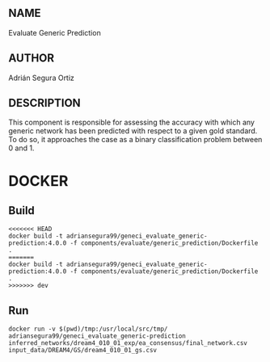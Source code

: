 ## NAME

Evaluate Generic Prediction

## AUTHOR

Adrián Segura Ortiz

## DESCRIPTION

This component is responsible for assessing the accuracy with which any generic network has been predicted with respect to a given gold standard. To do so, it approaches the case as a binary classification problem between 0 and 1.

# DOCKER

## Build

```
<<<<<<< HEAD
docker build -t adriansegura99/geneci_evaluate_generic-prediction:4.0.0 -f components/evaluate/generic_prediction/Dockerfile .
=======
docker build -t adriansegura99/geneci_evaluate_generic-prediction:4.0.0 -f components/evaluate/generic_prediction/Dockerfile .
>>>>>>> dev
```

## Run

```
docker run -v $(pwd)/tmp:/usr/local/src/tmp/ adriansegura99/geneci_evaluate_generic-prediction inferred_networks/dream4_010_01_exp/ea_consensus/final_network.csv input_data/DREAM4/GS/dream4_010_01_gs.csv
```
